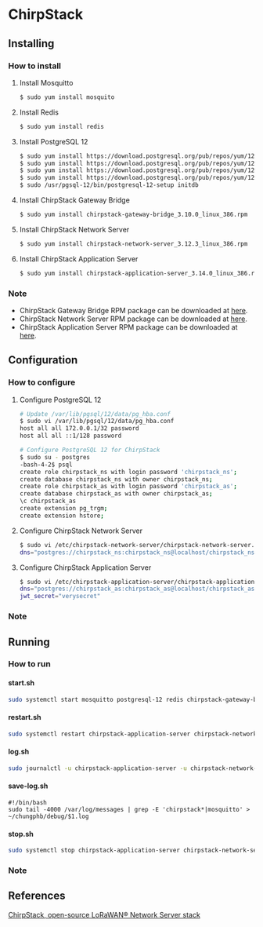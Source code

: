 # ChirpStack

## Installing

### How to install

1. Install Mosquitto

   ```bash
   $ sudo yum install mosquito
   ```

2. Install Redis

   ```bash
   $ sudo yum install redis
   ```

3. Install PostgreSQL 12

   ```bash
   $ sudo yum install https://download.postgresql.org/pub/repos/yum/12/redhat/rhel-7-x86_64/postgresql12-libs-12.2-1PGDG.rhel7.x86_64.rpm
   $ sudo yum install https://download.postgresql.org/pub/repos/yum/12/redhat/rhel-7-x86_64/postgresql12-12.2-1PGDG.rhel7.x86_64.rpm
   $ sudo yum install https://download.postgresql.org/pub/repos/yum/12/redhat/rhel-7-x86_64/postgresql12-server-12.2-1PGDG.rhel7.x86_64.rpm
   $ sudo yum install https://download.postgresql.org/pub/repos/yum/12/redhat/rhel-7-x86_64/postgresql12-contrib-12.2-1PGDG.rhel7.x86_64.rpm
   $ sudo /usr/pgsql-12/bin/postgresql-12-setup initdb
   ```

4. Install ChirpStack Gateway Bridge

   ```bash
   $ sudo yum install chirpstack-gateway-bridge_3.10.0_linux_386.rpm
   ```

5. Install ChirpStack Network Server

   ```bash
   $ sudo yum install chirpstack-network-server_3.12.3_linux_386.rpm
   ```

6. Install ChirpStack Application Server

   ```bash
   $ sudo yum install chirpstack-application-server_3.14.0_linux_386.rpm
   ```

### Note

* ChirpStack Gateway Bridge RPM package can be downloaded at [here](https://www.chirpstack.io/gateway-bridge/downloads/).
* ChirpStack Network Server RPM package can be downloaded at [here](https://www.chirpstack.io/network-server/downloads/).
* ChirpStack Application Server RPM package can be downloaded at [here](https://www.chirpstack.io/application-server/downloads/).

## Configuration

### How to configure

1. Configure PostgreSQL 12

   ```bash
   # Update /var/lib/pgsql/12/data/pg_hba.conf
   $ sudo vi /var/lib/pgsql/12/data/pg_hba.conf
   host all all 172.0.0.1/32 password
   host all all ::1/128 password
   
   # Configure PostgreSQL 12 for ChirpStack
   $ sudo su - postgres
   -bash-4-2$ psql
   create role chirpstack_ns with login password 'chirpstack_ns';
   create database chirpstack_ns with owner chirpstack_ns;
   create role chirpstack_as with login password 'chirpstack_as';
   create database chirpstack_as with owner chirpstack_as;
   \c chirpstack_as
   create extension pg_trgm;
   create extension hstore;
   ```

2. Configure ChirpStack Network Server

   ```bash
   $ sudo vi /etc/chirpstack-network-server/chirpstack-network-server.toml
   dns="postgres://chirpstack_ns:chirpstack_ns@localhost/chirpstack_ns?sslmode=disable"
   ```

3. Configure ChirpStack Application Server

   ```bash
   $ sudo vi /etc/chirpstack-application-server/chirpstack-application-server.toml
   dns="postgres://chirpstack_as:chirpstack_as@localhost/chirpstack_as?sslmode=disable"
   jwt_secret="verysecret"
   ```

### Note

## Running

### How to run

#### start.sh

```bash
sudo systemctl start mosquitto postgresql-12 redis chirpstack-gateway-bridge chirpstack-network-server chirpstack-application-server
```

#### restart.sh

```bash
sudo systemctl restart chirpstack-application-server chirpstack-network-server chirpstack-gateway-bridge redis postgresql-12 mosquitto
```

#### log.sh

```bash
sudo journalctl -u chirpstack-application-server -u chirpstack-network-server -u chirpstack-gateway-bridge -u mosquitto -f
```

#### save-log.sh

```
#!/bin/bash
sudo tail -4000 /var/log/messages | grep -E 'chirpstack*|mosquitto' > ~/chungphb/debug/$1.log
```

#### stop.sh

```bash
sudo systemctl stop chirpstack-application-server chirpstack-network-server chirpstack-gateway-bridge redis postgresql-12 mosquitto
```

### Note

## References

[ChirpStack, open-source LoRaWAN® Network Server stack](https://www.chirpstack.io/)
